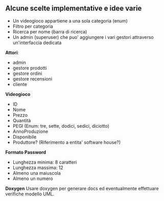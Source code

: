 ## Alcune scelte implementative e idee varie
* Un videogioco appartiene a una sola categoria (enum)
* Filtro per categoria
* Ricerca per nome (barra di ricerca)
* Un admin (superuser) che puo' aggiungere i vari gestori attraverso un'interfaccia dedicata

**Attori**:
- admin
- gestore prodotti
- gestore ordini
- gestore recensioni
- cliente

**Videogioco**
- ID
- Nome
- Prezzo
- Quantità
- PEGI (Enum: tre, sette, dodici, sedici, diciotto)
- AnnoProduzione
- Disponibile
- Produttore? (Riferimento a entita' software house?)

**Formato Password**
- Lunghezza minima: 8 caratteri
- Lunghezza massima: 12
- Almeno una maiuscola
- Almeno un numero

**Doxygen**
Usare doxygen per generare docs ed eventualmente effettuare verifiche modello UML.